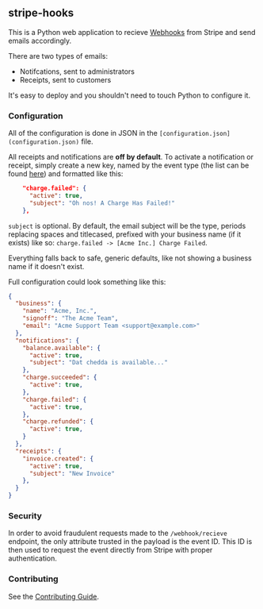 ## stripe-hooks

This is a Python web application to recieve [Webhooks](https://stripe.com/docs/webhooks)
from Stripe and send emails accordingly.

There are two types of emails:

- Notifcations, sent to administrators
- Receipts, sent to customers

It's easy to deploy and you shouldn't need to touch Python to configure it.

### Configuration

All of the configuration is done in JSON in the `[configuration.json](configuration.json)`
file.

All receipts and notifications are **off by default**. To activate
a notification or receipt, simply create a new key, named by the
event type (the list can be found [here](https://stripe.com/docs/api#event_types))
and formatted like this:

```json
    "charge.failed": {
      "active": true,
      "subject": "Oh nos! A Charge Has Failed!"
    },
```

`subject` is optional. By default, the email subject will be the type,
periods replacing spaces and titlecased, prefixed with your
business name (if it exists) like so: `charge.failed -> [Acme Inc.] Charge Failed`.

Everything falls back to safe, generic defaults, like not showing a business name
if it doesn't exist.

Full configuration could look something like this:

```json
{
  "business": {
    "name": "Acme, Inc.",
    "signoff": "The Acme Team",
    "email": "Acme Support Team <support@example.com>"
  },
  "notifications": {
    "balance.available": {
      "active": true,
      "subject": "Dat chedda is available..."
    },
    "charge.succeeded": {
      "active": true,
    },
    "charge.failed": {
      "active": true,
    },
    "charge.refunded": {
      "active": true,
    }
  },
  "receipts": {
    "invoice.created": {
      "active": true,
      "subject": "New Invoice"
    },
  }
}
```

### Security

In order to avoid fraudulent requests made to the `/webhook/recieve` endpoint,
the only attribute trusted in the payload is the event ID. This ID is then
used to request the event directly from Stripe with proper authentication.

### Contributing

See the [Contributing Guide](CONTRIBUTING.md).
